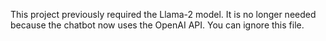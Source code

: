 This project previously required the Llama-2 model. It is no longer needed because the chatbot now uses the OpenAI API. You can ignore this file.
